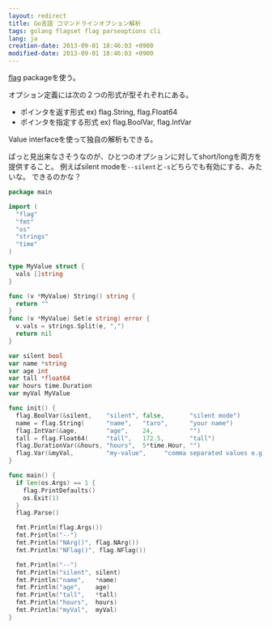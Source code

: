```yaml
---
layout: redirect
title: Go言語 コマンドラインオプション解析
tags: golang flagset flag parseoptions cli
lang: ja
creation-date: 2013-09-01 18:46:03 +0900
modified-date: 2013-09-01 18:46:03 +0900
---
```

[flag](http://golang.org/pkg/flag/) packageを使う。

オプション定義には次の２つの形式が型それぞれにある。

- ポインタを返す形式 ex) flag.String, flag.Float64
- ポインタを指定する形式 ex) flag.BoolVar, flag.IntVar

Value interfaceを使って独自の解析もできる。

ぱっと見出来なさそうなのが、ひとつのオプションに対してshort/longを両方を提供すること。
例えばsilent modeを`--silent`と`-s`どちらでも有効にする、みたいな。
できるのかな？

```go
package main

import (
  "flag"
  "fmt"
  "os"
  "strings"
  "time"
)

type MyValue struct {
  vals []string
}

func (v *MyValue) String() string {
  return ""
}
func (v *MyValue) Set(e string) error {
  v.vals = strings.Split(e, ",")
  return nil
}

var silent bool
var name *string
var age int
var tall *float64
var hours time.Duration
var myVal MyValue

func init() {
  flag.BoolVar(&silent,    "silent", false,       "silent mode")
  name = flag.String(      "name",   "taro",      "your name")
  flag.IntVar(&age,        "age",    24,          "")
  tall = flag.Float64(     "tall",   172.5,       "tall")
  flag.DurationVar(&hours, "hours",  5*time.Hour, "")
  flag.Var(&myVal,         "my-value",     "comma separated values e.g) --attr=1,a,3")
}

func main() {
  if len(os.Args) == 1 {
    flag.PrintDefaults()
    os.Exit(1)
  }
  flag.Parse()

  fmt.Println(flag.Args())
  fmt.Println("--")
  fmt.Println("NArg()", flag.NArg())
  fmt.Println("NFlag()", flag.NFlag())

  fmt.Println("--")
  fmt.Println("silent", silent)
  fmt.Println("name",   *name)
  fmt.Println("age",    age)
  fmt.Println("tall",   *tall)
  fmt.Println("hours",  hours)
  fmt.Println("myVal",  myVal)
}
```

